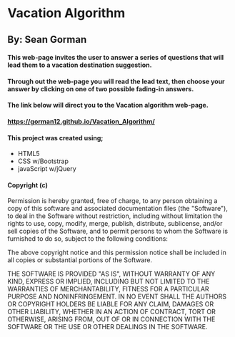 # Vacation Algorithm

## By: Sean Gorman

#### This web-page invites the user to answer a series of questions that will lead them to a vacation destination suggestion.

#### Through out the web-page you will read the lead text, then choose your answer by clicking on one of two possible fading-in answers.

#### The link below will direct you to the Vacation algorithm web-page.

#### https://gorman12.github.io/Vacation_Algorithm/

#### This project was created using;
* HTML5
* CSS w/Bootstrap
* javaScript w/jQuery

#### Copyright (c)

Permission is hereby granted, free of charge, to any person obtaining a copy of this software and associated documentation files (the "Software"), to deal in the Software without restriction, including without limitation the rights to use, copy, modify, merge, publish, distribute, sublicense, and/or sell copies of the Software, and to permit persons to whom the Software is furnished to do so, subject to the following conditions:

The above copyright notice and this permission notice shall be included in all copies or substantial portions of the Software.

THE SOFTWARE IS PROVIDED "AS IS", WITHOUT WARRANTY OF ANY KIND, EXPRESS OR IMPLIED, INCLUDING BUT NOT LIMITED TO THE WARRANTIES OF MERCHANTABILITY, FITNESS FOR A PARTICULAR PURPOSE AND NONINFRINGEMENT. IN NO EVENT SHALL THE AUTHORS OR COPYRIGHT HOLDERS BE LIABLE FOR ANY CLAIM, DAMAGES OR OTHER LIABILITY, WHETHER IN AN ACTION OF CONTRACT, TORT OR OTHERWISE, ARISING FROM, OUT OF OR IN CONNECTION WITH THE SOFTWARE OR THE USE OR OTHER DEALINGS IN THE SOFTWARE.
